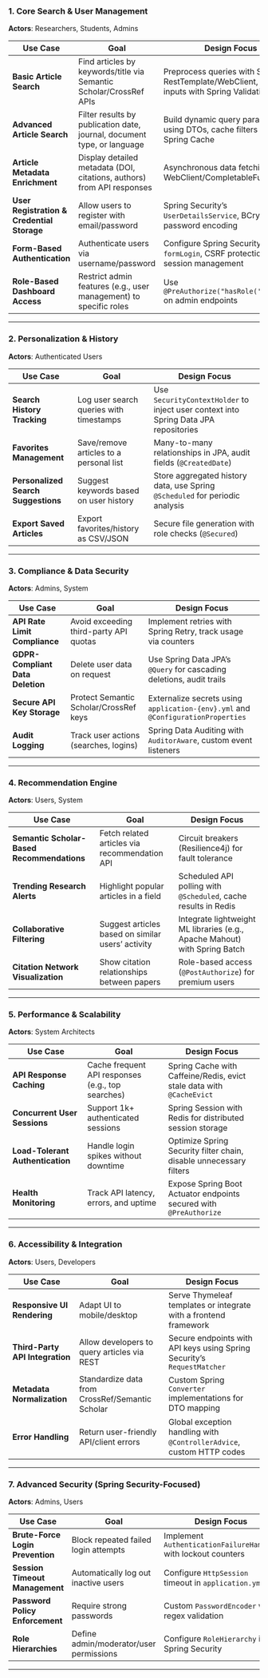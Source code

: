 
### **1. Core Search & User Management**
**Actors**: Researchers, Students, Admins

| Use Case | Goal | Design Focus |
|----------|------|--------------|
| **Basic Article Search** | Find articles by keywords/title via Semantic Scholar/CrossRef APIs | Preprocess queries with Spring RestTemplate/WebClient, validate inputs with Spring Validation |
| **Advanced Article Search** | Filter results by publication date, journal, document type, or language | Build dynamic query parameters using DTOs, cache filters with Spring Cache |
| **Article Metadata Enrichment** | Display detailed metadata (DOI, citations, authors) from API responses | Asynchronous data fetching with WebClient/CompletableFuture |
| **User Registration & Credential Storage** | Allow users to register with email/password | Spring Security’s `UserDetailsService`, BCrypt password encoding |
| **Form-Based Authentication** | Authenticate users via username/password | Configure Spring Security’s `formLogin`, CSRF protection, and session management |
| **Role-Based Dashboard Access** | Restrict admin features (e.g., user management) to specific roles | Use `@PreAuthorize("hasRole('ADMIN')")` on admin endpoints |

---

### **2. Personalization & History**
**Actors**: Authenticated Users

| Use Case | Goal | Design Focus |
|----------|------|--------------|
| **Search History Tracking** | Log user search queries with timestamps | Use `SecurityContextHolder` to inject user context into Spring Data JPA repositories |
| **Favorites Management** | Save/remove articles to a personal list | Many-to-many relationships in JPA, audit fields (`@CreatedDate`) |
| **Personalized Search Suggestions** | Suggest keywords based on user history | Store aggregated history data, use Spring `@Scheduled` for periodic analysis |
| **Export Saved Articles** | Export favorites/history as CSV/JSON | Secure file generation with role checks (`@Secured`) |

---

### **3. Compliance & Data Security**
**Actors**: Admins, System

| Use Case | Goal | Design Focus |
|----------|------|--------------|
| **API Rate Limit Compliance** | Avoid exceeding third-party API quotas | Implement retries with Spring Retry, track usage via counters |
| **GDPR-Compliant Data Deletion** | Delete user data on request | Use Spring Data JPA’s `@Query` for cascading deletions, audit trails |
| **Secure API Key Storage** | Protect Semantic Scholar/CrossRef keys | Externalize secrets using `application-{env}.yml` and `@ConfigurationProperties` |
| **Audit Logging** | Track user actions (searches, logins) | Spring Data Auditing with `AuditorAware`, custom event listeners |

---

### **4. Recommendation Engine**
**Actors**: Users, System

| Use Case | Goal | Design Focus |
|----------|------|--------------|
| **Semantic Scholar-Based Recommendations** | Fetch related articles via recommendation API | Circuit breakers (Resilience4j) for fault tolerance |
| **Trending Research Alerts** | Highlight popular articles in a field | Scheduled API polling with `@Scheduled`, cache results in Redis |
| **Collaborative Filtering** | Suggest articles based on similar users’ activity | Integrate lightweight ML libraries (e.g., Apache Mahout) with Spring Batch |
| **Citation Network Visualization** | Show citation relationships between papers | Role-based access (`@PostAuthorize`) for premium users |

---

### **5. Performance & Scalability**
**Actors**: System Architects

| Use Case | Goal | Design Focus |
|----------|------|--------------|
| **API Response Caching** | Cache frequent API responses (e.g., top searches) | Spring Cache with Caffeine/Redis, evict stale data with `@CacheEvict` |
| **Concurrent User Sessions** | Support 1k+ authenticated sessions | Spring Session with Redis for distributed session storage |
| **Load-Tolerant Authentication** | Handle login spikes without downtime | Optimize Spring Security filter chain, disable unnecessary filters |
| **Health Monitoring** | Track API latency, errors, and uptime | Expose Spring Boot Actuator endpoints secured with `@PreAuthorize` |

---

### **6. Accessibility & Integration**
**Actors**: Users, Developers

| Use Case | Goal | Design Focus |
|----------|------|--------------|
| **Responsive UI Rendering** | Adapt UI to mobile/desktop | Serve Thymeleaf templates or integrate with a frontend framework |
| **Third-Party API Integration** | Allow developers to query articles via REST | Secure endpoints with API keys using Spring Security’s `RequestMatcher` |
| **Metadata Normalization** | Standardize data from CrossRef/Semantic Scholar | Custom Spring `Converter` implementations for DTO mapping |
| **Error Handling** | Return user-friendly API/client errors | Global exception handling with `@ControllerAdvice`, custom HTTP codes |

---

### **7. Advanced Security** (Spring Security-Focused)
**Actors**: Admins, Users

| Use Case | Goal | Design Focus |
|----------|------|--------------|
| **Brute-Force Login Prevention** | Block repeated failed login attempts | Implement `AuthenticationFailureHandler` with lockout counters |
| **Session Timeout Management** | Automatically log out inactive users | Configure `HttpSession` timeout in `application.yml` |
| **Password Policy Enforcement** | Require strong passwords | Custom `PasswordEncoder` with regex validation |
| **Role Hierarchies** | Define admin/moderator/user permissions | Configure `RoleHierarchy` in Spring Security |

---